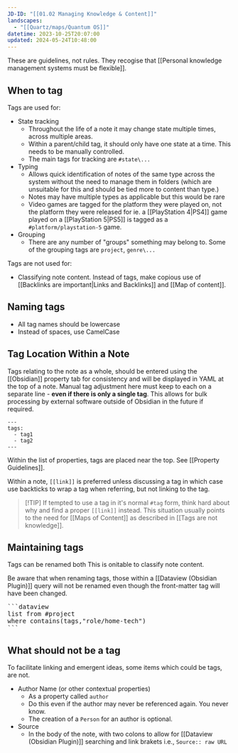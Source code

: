 ```yaml
---
JD-ID: "[[01.02 Managing Knowledge & Content]]"
landscapes:
  - "[[Quartz/maps/Quantum OS]]"
datetime: 2023-10-25T20:07:00
updated: 2024-05-24T10:48:00
---
```

These are guidelines, not rules. They recogise that [[Personal knowledge management systems must be flexible]].

## When to tag
Tags are used for:
- State tracking
	- Throughout the life of a note it may change state multiple times, across multiple areas. 
	- Within a parent/child tag, it should only have one state at a time. This needs to be manually controlled. 
	- The main tags for tracking are `#state\...`
- Typing
	- Allows quick identification of notes of the same type across the system without the need to manage them in folders (which are unsuitable for this and should be tied more to content than type.)
	- Notes may have multiple types as applicable but this would be rare
	- Video games are tagged for the platform they were played on, not the platform they were released for ie. a [[PlayStation 4|PS4]] game played on a [[PlayStation 5|PS5]] is tagged as a `#platform/playstation-5`  game.
- Grouping
	- There are any number of "groups" something may belong to. Some of the grouping tags are `project`, `genre\...`

Tags are not used for:
- Classifying note content. Instead of tags, make copious use of [[Backlinks are important|Links and Backlinks]] and [[Map of content]].

## Naming tags
- All tag names should be lowercase
- Instead of spaces, use CamelCase

## Tag Location Within a Note
Tags relating to the note as a whole, should be entered using the [[Obsidian]] property tab for consistency and will be displayed in YAML at the top of a note. Manual tag adjustment here must keep to each on a separate line - **even if there is only a single tag**. This allows for bulk processing by external software outside of Obsidian in the future if required.

```
---
tags:
  - tag1
  - tag2
---
```

Within the list of properties, tags are placed near the top. See [[Property Guidelines]].

Within a note, `[[link]]` is preferred unless discussing a tag in which case use backticks to wrap a tag when referring, but not linking to the tag. 

> [!TIP] If tempted to use a tag in it's normal `#tag` form, think hard about why and find a proper `[[link]]` instead.
> This situation usually points to the need for [[Maps of Content]] as described in [[Tags are not knowledge]].

## Maintaining tags
Tags can be renamed both [](Map%20of%20content.md) This is on[](Tags%20are%20not%20knowledge.md)itable to classify note content.

Be aware that when renaming tags, those within a [[Dataview (Obsidian Plugin)]] query will not be renamed even though the front-matter tag will have been changed.

<pre>```dataview
list from #project
where contains(tags,"role/home-tech")
```
</pre>
## What should not be a tag
To facilitate linking and emergent ideas, some items which could be tags, are not.

- Author Name (or other contextual properties)
	- As a property called `author`
	- Do this even if the author may never be referenced again. You never know.
	- The creation of a `Person` for an author is optional.
- Source
	- In the body of the note, with two colons to allow for [[Dataview (Obsidian Plugin)]] searching and link brakets i.e., `Source:: raw URL`
